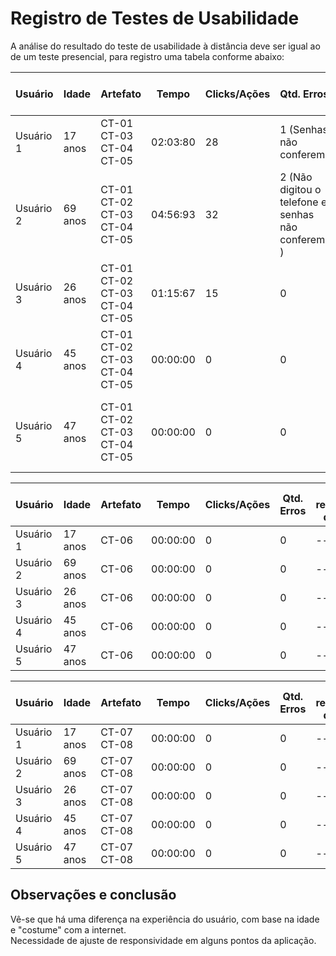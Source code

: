 # Registro de Testes de Usabilidade

A análise do resultado do teste de usabilidade à distância deve ser igual ao de um teste presencial, para registro uma tabela conforme abaixo:

| **Usuário** 	| **Idade** | **Artefato** 	| **Tempo** | **Clicks/Ações** | **Qtd. Erros** | **Se recuperou do erro** | **Comentários e observações** |
| --- 	| --- 	| --- 	| --- | ---  | --- | --- | --- |
| Usuário 1	| 17 anos	| CT-01<br/>CT-03<br/>CT-04<br/>CT-05	| 02:03:80 |  28 | 1 (Senhas não conferem) | Sim, reescreveu o campo | Usuário achou a aplicação intuitiva |
| Usuário 2 | 69 anos	| CT-01<br/>CT-02<br/>CT-03<br/>CT-04<br/>CT-05	| 04:56:93 | 32  | 2 (Não digitou o telefone e senhas não conferem ) |  Sim, preencheu o campo faltante e reescreveu a senha | Pela falta de conhecimento da intrnet, não achou intuitivo |
| Usuário 3	| 26	anos | CT-01<br/>CT-02<br/>CT-03<br/>CT-04<br/>CT-05	| 01:15:67 | 15  | 0 | N/A | Usuário achou a aplicação intuitiva |
| Usuário 4	| 45 anos| CT-01<br/>CT-02<br/>CT-03<br/>CT-04<br/>CT-05  | 00:00:00 | 0  | 0 | --- | Usuário conseguiu realizar todo o teste sem dificuldade |
| Usuário 5	| 47	anos | CT-01<br/>CT-02<br/>CT-03<br/>CT-04<br/>CT-05| 00:00:00 | 0  | 0 | --- | Usuário atento, realizou todo o processo com atenção e cautela |

| **Usuário** 	| **Idade** | **Artefato** 	| **Tempo** | **Clicks/Ações** | **Qtd. Erros** | **Se recuperou do erro** | **Comentários e observações** |
| --- 	| --- 	| --- 	| --- | ---  | --- | --- | --- |
| Usuário 1	| 17 anos	| CT-06	| 00:00:00 | 0  | 0 | --- | Em desenvolvimento |
| Usuário 2 | 69 anos| CT-06| 00:00:00 | 0  | 0 | --- |--- |
| Usuário 3	| 26	anos| CT-06	| 00:00:00 | 0  | 0 | --- | --- |
| Usuário 4	| 45 anos | CT-06	| 00:00:00 | 0  | 0  | ---  | --- |
| Usuário 5	| 47 anos	| CT-06	| 00:00:00 | 0  | 0 | --- | --- |

| **Usuário** 	| **Idade** | **Artefato** 	| **Tempo** | **Clicks/Ações** | **Qtd. Erros** | **Se recuperou do erro** | **Comentários e observações** |
| --- 	| --- 	| --- 	| --- | ---  | --- | --- | --- |
| Usuário 1	| 17 anos	| CT-07<br/>CT-08	| 00:00:00 | 0  | 0 | --- | Em desenvolvimento |
| Usuário 2 | 69 anos| CT-07<br/>CT-08| 00:00:00 | 0  | 0 | --- |--- |
| Usuário 3	| 26	anos| CT-07<br/>CT-08	| 00:00:00 | 0  | 0 | --- | --- |
| Usuário 4	| 45 anos| CT-07<br/>CT-08	| 00:00:00 | 0  | 0  | ---  | --- |
| Usuário 5	| 47	anos| CT-07<br/>CT-08	| 00:00:00 | 0  | 0 | --- | --- |


<h2>Observações e conclusão</h2>
Vê-se que há uma diferença na experiência do usuário, com base na idade e "costume" com a internet.<br/>
Necessidade de ajuste de responsividade em alguns pontos da aplicação.

